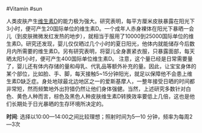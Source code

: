 #Vitamin #sun 

人类皮肤产生[维生素D](%E7%BB%B4%E7%94%9F%E7%B4%A0D.md)的能力极为强大。研究表明，每平方厘米皮肤暴露在阳光下3小时，便可产生20国际单位的维生素D。一个成年人赤身裸体在阳光下暴晒一会儿（到皮肤微微发红发热的地步），就相当于服用了10000到25000国际单位的维生素D。研究还发现，婴儿仅仅晒过几个小时的夏日阳光，他体内就能储存今后数月内所需要的维生素D。另有研究表明，将婴儿全身裹紧衣服，只暴露面部，每天晒太阳1小时，便可产生400国际单位维生素D。
注意，这个量已经是日常需要量了，婴儿还有体内存储的量和母乳、代乳品等额外补充的量。因此，让宝宝身体的某个部位，比如脸、手、脚，每天接触5~15分钟阳光，就足以保障他不会患上维生素D缺乏症。身处地球最北边地区之一的爱斯基摩人，一整年接受日晒的时间都非常短，然而频繁地外出狩猎仍然让他们身体强健。当然，上述研究多数针对白色、黄色人种而言，棕色及黑色人种皮肤维生素D转换效率要低上几倍，这也是他们长期处于日光暴晒的生存环境所决定的。


**时间**:
选择以10:00—14:00之间比较理想；照射时间为5—10 分钟，频率为每周2—3次